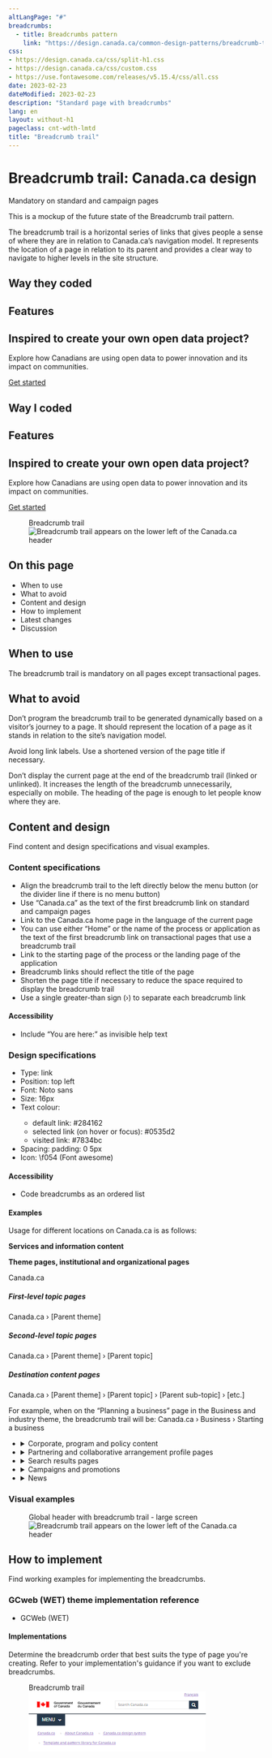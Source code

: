```yaml
---
altLangPage: "#"
breadcrumbs:
  - title: Breadcrumbs pattern
    link: "https://design.canada.ca/common-design-patterns/breadcrumb-trail.html"
css:
- https://design.canada.ca/css/split-h1.css
- https://design.canada.ca/css/custom.css
- https://use.fontawesome.com/releases/v5.15.4/css/all.css
date: 2023-02-23
dateModified: 2023-02-23
description: "Standard page with breadcrumbs"
lang: en
layout: without-h1
pageclass: cnt-wdth-lmtd
title: "Breadcrumb trail"
---
```

<h1 property="name" id="wb-cont" dir="ltr"><span class="stacked"><span>Breadcrumb trail</span>: <span>Canada.ca design</span></span></h1>
<span class="label label-danger">Mandatory on standard and campaign pages</span>
<p>This is a mockup of the future state of the Breadcrumb trail pattern.</p>
<p>The breadcrumb trail is a horizontal series of links that gives people a sense of where they are in relation to Canada.ca’s navigation model.  It represents the location of a page in relation to its parent and provides a clear way to navigate to higher levels in the site structure.</p>
<h2>Way they coded</h2>
<div class="row mrgn-tp-xl">
		<div class="col-md-8">
			<section class="gc-features">
				<h2 class="wb-inv">Features</h2>
				<div class="row">
					<div class="col-md-12">
   <h2 class="h5 mrgn-tp-0">Inspired to create your own open data project?</h2> 
   <p>Explore how Canadians are using open data to power innovation and its impact on communities.</p> 
   <p><a class="btn btn-success" href="https://open.canada.ca/en/stories" role="button">Get started</a></p> 
					</div>
				</div>
			</section>
      <h2>Way I coded</h2>
     <div class="row mrgn-tp-xl">
		<div class="col-md-8">
			<section class="gc-features">
				<h2 class="wb-inv">Features</h2>
				<div class="row">
					<div class="col-md-12">
   <h2 class="h5">Inspired to create your own open data project?</h2> 
   <p>Explore how Canadians are using open data to power innovation and its impact on communities.</p> 
   <p><a class="btn btn-success" href="https://open.canada.ca/en/stories" role="button">Get started</a></p> 
					</div>
				</div>
			</section>
<figure>
  <figcaption class="caption">Breadcrumb trail</figcaption>
  <img src="https://design.canada.ca/images/breadcrumb-en.png" alt="Breadcrumb trail appears on the lower left of the Canada.ca header"></figure>
<h2>On this page</h2>
<ul>
  <li>When to use</li>
  <li>What to avoid</li>
  <li>Content and design</li>
  <li>How to implement</li>
  <li>Latest changes</li>
  <li>Discussion</li>
</ul>
<h2>When to use</h2>
<p>The breadcrumb trail is mandatory on all pages except transactional pages.</p>
<h2>What to avoid</h2>
<p>Don’t program the breadcrumb trail to be generated dynamically based on a visitor’s journey to a page. It should represent the location of a page as it stands in relation to the site’s navigation model.</p>
<p>Avoid long link labels. Use a shortened version of the page title if necessary.</p>
<p>Don’t display the current page at the end of the breadcrumb trail (linked or unlinked). It increases the length of the breadcrumb unnecessarily, especially on mobile. The heading of the page is enough to let people know where they are.</p>
<h2>Content and design</h2>
<p>Find content and design specifications and visual examples.</p>
<h3>Content specifications</h3>
<ul>
  <li>Align the breadcrumb trail to the left directly below the menu button (or the divider line if there is no menu button)</li>
  <li>Use “Canada.ca” as the text of the first breadcrumb link on standard and campaign pages</li>
  <li>Link to the Canada.ca home page in the language of the current page</li>
  <li>You can use either “Home” or the name of the process or application as the text of the first breadcrumb link on transactional pages that use a breadcrumb trail</li>
  <li>Link to the starting page of the process or the landing page of the application</li>
  <li>Breadcrumb links should reflect the title of the page</li>
  <li>Shorten the page title if necessary to reduce the space required to display the breadcrumb trail</li>
  <li>Use a single greater-than sign (&#8250;) to separate each breadcrumb link</li>
</ul>
<h4>Accessibility</h4>
<ul>
  <li>Include “You are here:” as invisible help text</li>
</ul>
<h3>Design specifications</h3>
<ul>
  <li>Type: link</li>
  <li>Position: top left</li>
  <li>Font: Noto sans</li>
  <li>Size: 16px</li>
  <li>Text colour:</li>
  <ul>
    <li>default link: #284162</li>
    <li>selected link (on hover or focus): #0535d2</li>
    <li>visited link: #7834bc</li>
  </ul>
  <li>Spacing: padding: 0 5px</li>
  <li>Icon:  \f054 (Font awesome)</li>
</ul>
<h4>Accessibility</h4>
<ul>
  <li>Code breadcrumbs as an ordered list</li>
</ul>
<h4>Examples</h4>
<p>Usage for different locations on Canada.ca is as follows:</p>
<p><strong>Services and information content</strong></p>
<p><strong>Theme pages, institutional and organizational pages</strong></p>
<p>Canada.ca</p>
<p><h5>First-level topic pages</strong></h5>
<p>Canada.ca   &#8250;   [Parent theme]</p>
<p><h5>Second-level topic pages</h5></p>
<p>Canada.ca    &#8250;   [Parent theme]    &#8250;   [Parent topic]</p>
<p><h5>Destination content pages</h5></p>
<p>Canada.ca    &#8250;   [Parent theme]    &#8250;   [Parent topic]   &#8250;  [Parent sub-topic]   &#8250;   [etc.]</p>
<p>For example, when on the “Planning a business” page in the Business and industry theme, the breadcrumb trail will be:
  Canada.ca   &#8250;   Business   &#8250;   Starting a business</p>
<ul class="list-unstyled">
  <li>
    <details>
      <summary>Corporate, program and policy content</summary>
      <p><strong>Corporate, program or policy content pages</strong></p>
      <p>Canada.ca   &#8250;   [Institutional profile page]</p>
    </details>
  </li>
  <li>
    <details>
      <summary>Partnering and collaborative arrangement profile pages</summary>
      <p>Canada.ca</p>
    </details>
  </li>
  <li>
    <details>
      <summary>Search results pages</summary>
      <p><strong>Basic search pages</strong></p>
      <p>Canada.ca</p>
      <p><strong>Advanced search pages</strong></p>
      <p>Canada.ca   &#8250;   [Basic search]</p>
    </details>
  </li>
  <li>
    <details>
      <summary>Campaigns and promotions</summary>
      <p>Promotion campaigns don't need a breadcrumb trail. If you add one, it can lead back to the topic tree, the Institutional/Organizational profile, or to the Home page of Canada.ca.</p>
    </details>
  </li>
  <li>
    <details>
      <summary>News</summary>
      <p>Canada.ca   &#8250;   [Institutional profile page]</p>
    </details>
  </li>
</ul>
<h3>Visual examples</h3>
<figure>
  <figcaption class="caption">Global header with breadcrumb trail  - large screen</figcaption>
  <img src="https://design.canada.ca/images/breadcrumb-en.png" alt="Breadcrumb trail appears on the lower left of the Canada.ca header"></figure>
<h2>How to implement</h2>
<p>Find working examples for implementing the breadcrumbs.</p>
<h3>GCweb (WET) theme implementation reference</h3>
<ul>
  <li>GCWeb (WET)</li>
  </ul>
  <h4>Implementations</h4>
  <p>Determine the breadcrumb order that best suits the type of page you're creating. Refer to your implementation's guidance if you want to exclude breadcrumbs.</p>
<figure>
  <figcaption class="caption">Breadcrumb trail</figcaption>
  <img src="./images/breadcrumbxs.PNG" alt="Breadcrumb trail appears on the lower left of the Canada.ca header"></figure>
